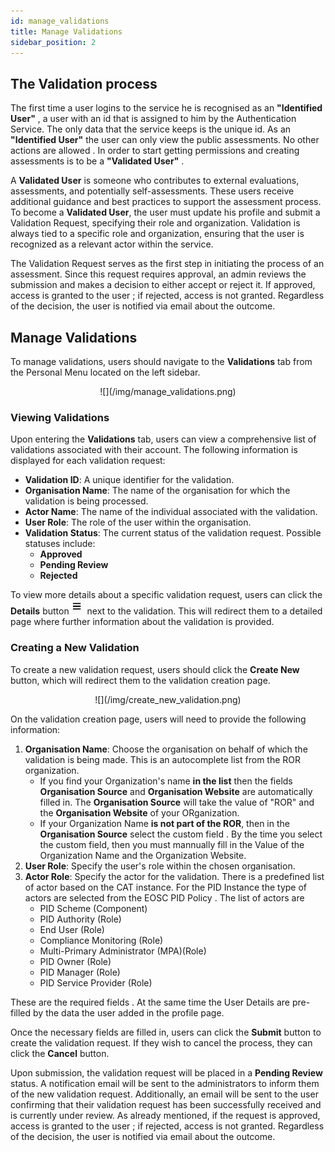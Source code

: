 ```yaml
---
id: manage_validations
title: Manage Validations
sidebar_position: 2
---
```


## The Validation process 

The first time a user logins to the service he is recognised as an **"Identified User"** , a user with an id that is assigned to him by the Authentication Service. The only data that the service keeps is the unique id. As an **"Identified User"** the user can only view the public assessments. No other actions are allowed . In order to start getting permissions and creating assessments is to be a  **"Validated User"** . 

A **Validated User** is someone who contributes to external evaluations, assessments, and potentially self-assessments. These users receive additional guidance and best practices to support the assessment process. To become a **Validated User**, the user must update his profile and submit a Validation Request, specifying their role and organization. Validation is always tied to a specific role and organization, ensuring that the user is recognized as a relevant actor within the service.

The Validation Request serves as the first step in initiating the process of an assessment. Since this request requires approval, an admin reviews the submission and makes a decision to either accept or reject it.  If approved, access is granted to the user ; if rejected, access is not granted. Regardless of the decision, the user is notified via email about the outcome.

## Manage Validations

To manage validations, users should navigate to the **Validations** tab from the Personal Menu located on the left sidebar.

<p align="center">
  ![](/img/manage_validations.png)
</p>

### Viewing Validations

Upon entering the **Validations** tab, users can view a comprehensive list of validations associated with their account. The following information is displayed for each validation request:

- **Validation ID**: A unique identifier for the validation.
- **Organisation Name**: The name of the organisation for which the validation is being processed.
- **Actor Name**: The name of the individual associated with the validation.
- **User Role**: The role of the user within the organisation.
- **Validation Status**: The current status of the validation request. Possible statuses include:
  - **Approved**
  - **Pending Review**
  - **Rejected**

To view more details about a specific validation request, users can click the **Details** button ![](/img/details_validation_button.png) next to the validation. This will redirect them to a detailed page where further information about the validation is provided.

### Creating a New Validation

To create a new validation request, users should click the **Create New** button, which will redirect them to the validation creation page.

<p align="center">
  ![](/img/create_new_validation.png)
</p>

On the validation creation page, users will need to provide the following information:

1. **Organisation Name**: Choose the organisation on behalf of which the validation is being made. This is an autocomplete list from the ROR organization.
    - If you find your Organization's name **in the list** then the fields **Organisation Source** and **Organisation Website** are automatically filled in. The **Organisation Source** will take the value of "ROR" and the  **Organisation Website** of your ORganization. 
    - If your Organization Name **is not part of the ROR**, then in the **Organisation Source** select the custom field . By the time you select the custom field, then you must mannually fill in the Value of the Organization Name and the Organization Website.
2. **User Role**: Specify the user's role within the chosen organisation.
3. **Actor Role**: Specify the actor for the validation. There is a predefined list of actor based on the CAT instance. For the PID Instance the type of actors are selected from the EOSC PID Policy . The list of actors are
   - PID Scheme (Component)
   - PID Authority (Role)
   - End User (Role)
   - Compliance Monitoring (Role)
   - Multi-Primary Administrator (MPA)(Role)
   - PID Owner (Role)
   - PID Manager (Role)
   - PID Service Provider (Role)

These are the required fields . At the same time the User Details are pre-filled by the data the user added in the profile page.  

Once the necessary fields are filled in, users can click the **Submit** button to create the validation request. If they wish to cancel the process, they can click the **Cancel** button.

Upon submission, the validation request will be placed in a **Pending Review** status. A notification email will be sent to the administrators to inform them of the new validation request. Additionally, an email will be sent to the user confirming that their validation request has been successfully received and is currently under review. As already mentioned, if the request is approved, access is granted to the user ; if rejected, access is not granted. Regardless of the decision, the user is notified via email about the outcome.

